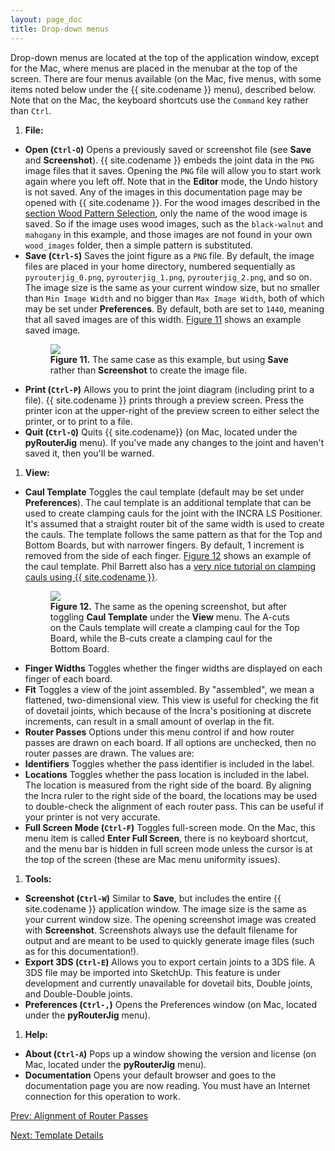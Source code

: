 ```yaml
---
layout: page_doc
title: Drop-down menus
---
```


Drop-down menus are located at the top of the application window, except for
the Mac, where menus are placed in the menubar at the top of the screen.
There are four menus available (on the Mac, five menus, with some items noted
below under the {{ site.codename }} menu), described below.
Note that on the Mac, the keyboard shortcuts use the `Command` key rather than `Ctrl`.

1. <b>File:</b>
*  <b>Open (`Ctrl-O`)</b> Opens a previously saved or screenshot file (see
   <b>Save</b> and <b>Screenshot</b>).
   {{ site.codename }} embeds the joint data in the `PNG` image files that it
   saves.  Opening the `PNG` file will allow you to start work again where you
   left off.  Note that in the <b>Editor</b> mode, the Undo history is
   not saved.   Any of the images in this documentation page may be opened with
   {{ site.codename }}.  For the wood images described in the
   <a href="{{ site.baseurl }}/wood_patterns/">section Wood Pattern Selection</a>,
   only the name of the wood image is saved.  So
   if the image uses wood images, such as the `black-walnut` and `mahogany` in
   <a data-featherlight="{{ site.baseurl }}/images/dd_screen_shot.png">this
   example</a>,  and those images are not found
   in your own `wood_images` folder, then a simple pattern is substituted.
*  <b>Save (`Ctrl-S`)</b> Saves the joint figure as a `PNG` file.  By
   default, the image files are placed in your home directory, numbered sequentially as
   `pyrouterjig_0.png`, `pyrouterjig_1.png`, `pyrouterjig_2.png`, and so on.  The
   image size is the same as your current window size, but no smaller than
   `Min Image Width` and no bigger than `Max Image Width`, both of which 
   may be set under <b>Preferences</b>.  By default, both are
   set to `1440`, meaning that all saved images are of this width.
   [Figure 11](#figure11) shows an example saved image.
   <figure class="zoomable">
   <a name="figure11">
   <img src="{{ site.baseurl }}/images/dd_fig.png">
   </a>
   <figcaption>
   <b>Figure 11.</b> The same case as
   <a data-featherlight="{{ site.baseurl }}/images/dd_screen_shot.png">this
   example</a>, but using <b>Save</b> rather than
   <b>Screenshot</b> to create the image file.
   </figcaption>
   </figure>
*  <b>Print (`Ctrl-P`)</b> Allows you to print the joint diagram (including print
   to a file). {{ site.codename }} prints through a preview screen.  Press the printer icon
   at the upper-right of the preview screen to either select the printer, or to
   print to a file.
*  <b>Quit (`Ctrl-Q`)</b> Quits {{ site.codename}} (on Mac, located under the <b>pyRouterJig</b> menu).  If you\'ve made any changes
   to the joint and haven\'t saved it, then you\'ll be warned.
1. <b>View:</b>
*  <b>Caul Template</b> <a name="view-caul-template"></a>
   Toggles the caul template (default may be set under <b>Preferences</b>). The caul template is an
   additional template that can be used to create clamping cauls for the
   joint with the INCRA LS Positioner.  It's assumed that a straight router bit of the
   same width is used to create the cauls.  The template follows the same pattern as that for the
   Top and Bottom Boards, but with narrower fingers.  By default, 1
   increment is removed from the side of each finger. [Figure 12](#figure12)
   shows an example of the caul template.  Phil Barrett also has a [very nice
   tutorial on clamping cauls using {{ site.codename }}](http://philliplynebarrett.wix.com/philsbunker#!creating-box-joint-cauls/q2r7v).
   <figure class="zoomable">
   <a name="figure12">
   <img src="{{ site.baseurl }}/images/caul_screen_shot.png">
   </a>
   <figcaption>
   <b>Figure 12.</b> The same as 
   <a data-featherlight="{{ site.baseurl }}/images/opening_screen_shot.png">the
   opening screenshot</a>, but after toggling <b>Caul
   Template</b> under the <b>View</b> menu.  The A-cuts on the Cauls template
   will create a clamping caul for the Top Board, while the B-cuts create a
   clamping caul for the Bottom Board.
   </figcaption>
   </figure>
*  <b>Finger Widths</b> Toggles whether the finger widths are displayed on
   each finger of each board.
*  <b>Fit</b> Toggles a view of the joint assembled.  By "assembled", we mean
a flattened, two-dimensional view.  This view is useful for checking the fit
of dovetail joints, which because of the Incra's positioning at discrete
increments, can result in a small amount of overlap in the fit.
*  <b>Router Passes</b>  <a name="view-router-passes"></a>Options under this menu control if and how router
   passes are drawn on each board.  If all options are unchecked, then no router
   passes are drawn.  The values are:
  *  <b>Identifiers</b> Toggles whether the pass identifier is included in the label.
  *  <b>Locations</b> Toggles whether the pass location is included in the
     label.  The location is measured from the right side of the board.  By
     aligning the Incra ruler to the right side of the board, the locations may
     be used to double-check the alignment of each router pass.  This can be
     useful if your printer is not very accurate.
*  <b>Full Screen Mode (`Ctrl-F`)</b> Toggles full-screen mode.  On the Mac,
this menu item is called <b>Enter Full Screen</b>, there is no keyboard
shortcut, and the menu bar is hidden in full screen mode unless the cursor 
is at the top of the screen (these are Mac menu uniformity issues). 
1. <b>Tools:</b>
*  <b>Screenshot (`Ctrl-W`)</b> Similar to <b>Save</b>, but includes the entire
   {{ site.codename }} application window.  The image size is the same as your
   current window size.  <a data-featherlight="{{ site.baseurl }}/images/opening_screen_shot.png">
   The opening screenshot image</a> was created with
   <b>Screenshot</b>.  Screenshots always use the default filename for output and
   are meant to be used to quickly generate image files (such as for this documentation!).
*  <b>Export 3DS (`Ctrl-E`)</b> Allows you to export certain joints to a 3DS
   file.  A 3DS file may be imported into SketchUp.  This feature is under
   development and currently unavailable for dovetail bits, Double joints, and
   Double-Double joints.
*  <b>Preferences (`Ctrl-,`)</b> Opens the Preferences window (on Mac, located under the <b>pyRouterJig</b> menu).
1. <b>Help:</b>
*  <b>About (`Ctrl-A`)</b> Pops up a window showing the version and license (on Mac, located under the <b>pyRouterJig</b> menu).
*  <b>Documentation</b> Opens your default browser and goes to the
   documentation page you are now reading.  You must have an Internet connection for
   this operation to work.

<div id="textbox">
  <p class="alignleft">
    <a href="{{ site.baseurl }}/alignment/">Prev: Alignment of Router Passes</a>
  </p>
  <p class="alignright">
    <a href="{{ site.baseurl }}/template/">Next: Template Details</a>
  </p>
</div>
<div style="clear: both;"></div>
